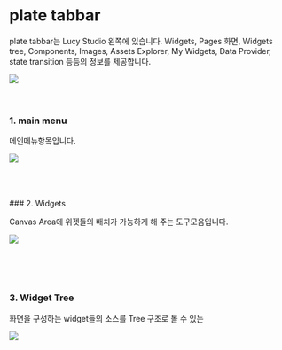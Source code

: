 # plate tabbar

plate tabbar는 Lucy Studio 왼쪽에 있습니다.
Widgets, Pages 화면, Widgets tree, Components, Images, Assets Explorer, My Widgets, Data Provider, state transition 등등의 정보를 제공합니다.


![](../../assets/plate_tabbar/plate_tabbar.png)
<br />
<br />
<br />

### 1. main menu

메인메뉴항목입니다.

![](../../assets/plate_tabbar/main_menu.png)

<br />
<br />
<br />
### 2. Widgets

Canvas Area에 위젯들의 배치가 가능하게 해 주는 도구모음입니다.

![](../../assets/plate_tabbar/widgets.png)

<br />
<br />
<br />

### 3. Widget Tree

화면을 구성하는 widget들의 소스를 Tree 구조로 볼 수 있는 

![](../../assets/plate_tabbar/widget_tree.png)


